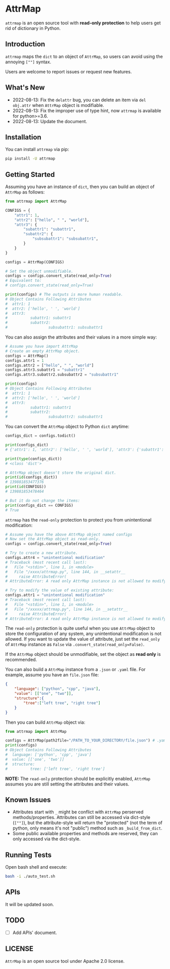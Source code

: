 
# AttrMap

`attrmap` is an open source tool with **read-only protection** to help users get rid of dictionary in Python.

## Introduction

`attrmap` maps the `dict` to an object of `AttrMap`, so users can avoid using the annoying `[""]` syntax. 

Users are welcome to report issues or request new features.

## What's New

- 2022-08-13: Fix the `delattr` bug, you can delete an item via `del obj.attr` when `AttrMap` object is modifiable.
- 2022-08-13: Fix the improper use of type hint, now `attrmap` is available for python>=3.6.
- 2022-08-13: Update the document.

## Installation

You can install `attrmap` via pip:

```bash
pip install -U attrmap
```

## Getting Started

Assuming you have an instance of `dict`, then you can build an object of `AttrMap` as follows:

```python
from attrmap import AttrMap

CONFIGS = {
    "attr1": 1, 
    "attr2": ["hello", " ", "world"], 
    "attr3": {
        "subattr1": "subattr1", 
        "subattr2": {
            "subsubattr1": "subsubattr1",
        }
    }
}

configs = AttrMap(CONFIGS)

# Set the object unmodifiable.
configs = configs.convert_state(read_only=True)
# Equivalent to:
# configs.convert_state(read_only=True)

print(configs) # The outputs is more human readable.
# Object Contains Following Attributes
#  attr1: 1
#  attr2: ['hello', ' ', 'world']
#  attr3:
#          subattr1: subattr1
#          subattr2:
#                  subsubattr1: subsubattr1
```

You can also assign the attributes and their values in a more simple way:

```python
# Assume you have import AttrMap
# Create an empty AttrMap object.
configs = AttrMap()
configs.attr1 = 1
configs.attr2 = ["hello", " ", "world"]
configs.attr3.subattr1 = "subattr1"
configs.attr3.subattr2.subsubattr2 = "subsubattr1"

print(configs)
# Object Contains Following Attributes
#  attr1: 1
#  attr2: ['hello', ' ', 'world']
#  attr3:
#          subattr1: subattr1
#          subattr2:
#                  subsubattr2: subsubattr1
```

You can convert the `AttrMap` object to Python `dict` anytime:

```python
configs_dict = configs.todict()

print(configs_dict)
# {'attr1': 1, 'attr2': ['hello', ' ', 'world'], 'attr3': {'subattr1': 'subattr1', 'subattr2': {'subsubattr1': 'subsubattr1'}}}

print(type(configs_dict))
# <class 'dict'>

# AttrMap object doesn't store the original dict. 
print(id(configs_dict))
# 139881853477376
print(id(CONFIGS))
# 139881853478464

# But it do not change the items:
print(configs_dict == CONFIGS)
# True
```

`attrmap` has the `read-only` protection to protect you from unintentional modification:

```python
# Assume you have the above AttrMap object named configs
# Now set the AttrMap object as read-only.
configs = configs.convert_state(read_only=True)

# Try to create a new attribute.
configs.attr4 = "unintentional modification"
# Traceback (most recent call last):
#   File "<stdin>", line 1, in <module>
#   File "/xxxx/attrmap.py", line 144, in __setattr__
#     raise AttributeError(
# AttributeError: A read only AttrMap instance is not allowed to modify its attribute.

# Try to modify the value of existing attribute:
configs.attr1 = "unintentional modification"
# Traceback (most recent call last):
#   File "<stdin>", line 1, in <module>
#   File "/xxxxx/attrmap.py", line 144, in __setattr__
#     raise AttributeError(
# AttributeError: A read only AttrMap instance is not allowed to modify its attribute.
```

The `read-only` protection is quite useful when you use `AttrMap` object to store the configuration of any system, any unintentional modification is not allowed. If you want to update the value of attribute, just set the `read_only` of `AttrMap` instance as `False` via `.convert_state(read_only=False)`. 

If the `AttrMap` object should be unmodifiable, set the object as **read only** is recommended.

You can also build a `AttrMap` instance from a `.json` or `.yaml` file. For example, assume you have an `file.json` file:

```json
{
    "language": ["python", "cpp", "java"], 
    "value": [["one", "two"]], 
    "structure":{
        "tree":["left tree", "right tree"]
    }
}
```

Then you can build `AttrMap` object via:

```python
from attrmap import AttrMap

configs = AttrMap(path2file="/PATH_TO_YOUR_DIRECTORY/file.json") # .yaml file works too.
print(configs)
# Object Contains Following Attributes
#  language: ['python', 'cpp', 'java']
#  value: [['one', 'two']]
#  structure:
#          tree: ['left tree', 'right tree']
```

**NOTE:** The `read-only` protection should be explicitly enabled, `AttrMap` assumes you are still setting the attributes and their values.

## Known Issues

- Attributes start with `_` might be conflict with `AttrMap` perserved methods/properties. Attributes can still be accessed via dict-style (`[""]`), but the attribute-style
will return the "protected" (not the term of python, only means it's not "public") method such as `_build_from_dict`.
- Some public available properties and methods are reserved, they can only accessed via the dict-style.

## Running Tests

Open bash shell and execute:

```bash
bash -i ./auto_test.sh
```

## APIs

It will be updated soon.

## TODO

- [ ] Add APIs' document.

## LICENSE

`AttrMap` is an open source tool under Apache 2.0 license.
